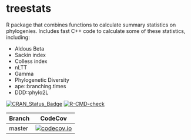 # treestats

R package that combines functions to calculate summary statistics on phylogenies.
Includes fast C++ code to calculate some of these statistics, including:
  - Aldous Beta
  - Sackin index
  - Colless index
  - nLTT
  - Gamma
  - Phylogenetic Diversity
  - ape::branching.times
  - DDD::phylo2L
  
[![CRAN_Status_Badge](https://www.r-pkg.org/badges/version/treestats)](https://cran.r-project.org/package=treestats)
[![R-CMD-check](https://github.com/thijsjanzen/treestats/workflows/R-CMD-check/badge.svg)](https://github.com/thijsjanzen/treestats/actions)

Branch|CodeCov
---|---
master|[![codecov.io](https://codecov.io/gh/thijsjanzen/treestats/branch/master/graph/badge.svg)](https://codecov.io/gh/thijsjanzen/treestats)

